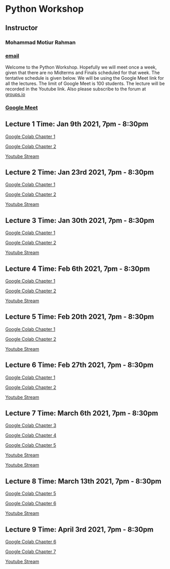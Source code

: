 # Python Workshop
## Instructor
### Mohammad Motiur Rahman
### [email](mailto:mohammadmotiurrahman@gmail.com)

Welcome to the Python Workshop. Hopefully we will meet once a week, given that there are no Midterms and Finals
scheduled for that week. The tentative schedule is given below. We will be using the Google Meet link for all 
the lectures. The limit of Google Meet is 100 students. The lecture will be recorded in the Youtube link. 
Also please subscribe to the forum at [groups.io](https://groups.io/g/pythonworkshop2021)


### [Google Meet](https://meet.google.com/fcc-xbof-bkj)

## Lecture 1 Time: Jan 9th 2021, 7pm - 8:30pm

[Google Colab Chapter 1](https://colab.research.google.com/github/mohammadmotiurrahman/mohammadmotiurrahman.github.io/blob/main/spring2021/python/code/Chapter1.ipynb)

[Google Colab Chapter 2](https://colab.research.google.com/github/mohammadmotiurrahman/mohammadmotiurrahman.github.io/blob/main/spring2021/python/code/Chapter2.ipynb)

[Youtube Stream](https://youtu.be/Vt0ZE7RNaHE)


## Lecture 2 Time: Jan 23rd 2021, 7pm - 8:30pm

[Google Colab Chapter 1](https://colab.research.google.com/github/mohammadmotiurrahman/mohammadmotiurrahman.github.io/blob/main/spring2021/python/code/Chapter1.ipynb)

[Google Colab Chapter 2](https://colab.research.google.com/github/mohammadmotiurrahman/mohammadmotiurrahman.github.io/blob/main/spring2021/python/code/Chapter2.ipynb)

[Youtube Stream](https://youtu.be/zOWKaFoY3Wo)


## Lecture 3 Time: Jan 30th 2021, 7pm - 8:30pm

[Google Colab Chapter 1](https://colab.research.google.com/github/mohammadmotiurrahman/mohammadmotiurrahman.github.io/blob/main/spring2021/python/code/Chapter1.ipynb)

[Google Colab Chapter 2](https://colab.research.google.com/github/mohammadmotiurrahman/mohammadmotiurrahman.github.io/blob/main/spring2021/python/code/Chapter2.ipynb)

[Youtube Stream](https://youtu.be/RqlCfFpQLRo)


## Lecture 4 Time: Feb 6th 2021, 7pm - 8:30pm

[Google Colab Chapter 1](https://colab.research.google.com/github/mohammadmotiurrahman/mohammadmotiurrahman.github.io/blob/main/spring2021/python/code/Chapter1.ipynb)

[Google Colab Chapter 2](https://colab.research.google.com/github/mohammadmotiurrahman/mohammadmotiurrahman.github.io/blob/main/spring2021/python/code/Chapter2.ipynb)

[Youtube Stream](https://youtu.be/7M-1FWkqmHM)


## Lecture 5 Time: Feb 20th 2021, 7pm - 8:30pm

[Google Colab Chapter 1](https://colab.research.google.com/github/mohammadmotiurrahman/mohammadmotiurrahman.github.io/blob/main/spring2021/python/code/Chapter1.ipynb)

[Google Colab Chapter 2](https://colab.research.google.com/github/mohammadmotiurrahman/mohammadmotiurrahman.github.io/blob/main/spring2021/python/code/Chapter2.ipynb)

[Youtube Stream](https://youtu.be/8Gx7-bubMEM)


## Lecture 6 Time: Feb 27th 2021, 7pm - 8:30pm

[Google Colab Chapter 1](https://colab.research.google.com/github/mohammadmotiurrahman/mohammadmotiurrahman.github.io/blob/main/spring2021/python/code/Chapter1.ipynb)

[Google Colab Chapter 2](https://colab.research.google.com/github/mohammadmotiurrahman/mohammadmotiurrahman.github.io/blob/main/spring2021/python/code/Chapter2.ipynb)

[Youtube Stream](https://youtu.be/-DqW6aBKpyE)


## Lecture 7 Time: March 6th 2021, 7pm - 8:30pm

[Google Colab Chapter 3](https://colab.research.google.com/github/mohammadmotiurrahman/mohammadmotiurrahman.github.io/blob/main/spring2021/python/code/Chapter3.ipynb)


[Google Colab Chapter 4](https://colab.research.google.com/github/mohammadmotiurrahman/mohammadmotiurrahman.github.io/blob/main/spring2021/python/code/Chapter4.ipynb)


[Google Colab Chapter 5](https://colab.research.google.com/github/mohammadmotiurrahman/mohammadmotiurrahman.github.io/blob/main/spring2021/python/code/Chapter5.ipynb)

[Youtube Stream](https://youtu.be/Ot1M731zK3k)

[Youtube Stream](https://youtu.be/nDZgZfC2Nm0)


## Lecture 8 Time: March 13th 2021, 7pm - 8:30pm

[Google Colab Chapter 5](https://colab.research.google.com/github/mohammadmotiurrahman/mohammadmotiurrahman.github.io/blob/main/spring2021/python/code/Chapter5.ipynb)

[Google Colab Chapter 6](https://colab.research.google.com/github/mohammadmotiurrahman/mohammadmotiurrahman.github.io/blob/main/spring2021/python/code/Chapter6.ipynb)


[Youtube Stream](https://youtu.be/CgEMbSK_m1I)


## Lecture 9 Time: April 3rd 2021, 7pm - 8:30pm

[Google Colab Chapter 6](https://colab.research.google.com/github/mohammadmotiurrahman/mohammadmotiurrahman.github.io/blob/main/spring2021/python/code/Chapter6.ipynb)


[Google Colab Chapter 7](https://colab.research.google.com/github/mohammadmotiurrahman/mohammadmotiurrahman.github.io/blob/main/spring2021/python/code/Chapter7.ipynb)

[Youtube Stream](https://youtu.be/LQoHJlE-Fvc)
